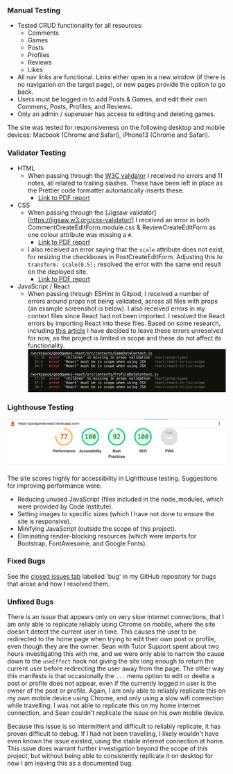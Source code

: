 ### Manual Testing

- Tested CRUD functionality for all resources:
  - Comments
  - Games
  - Posts
  - Profiles
  - Reviews
  - Likes
- All nav links are functional. Links either open in a new window (if there is no navigation on the target page), or new pages provide the option to go back.
- Users must be logged in to add Posts & Games, and edit their own Commens, Posts, Profiles, and Reviews.
- Only an admin / superuser has access to editing and deleting games.

The site was tested for responsiveness on the following desktop and mobile devices: Macbook (Chrome and Safari), iPhone13 (Chrome and Safari).

### Validator Testing

- HTML
  - When passing through the [W3C validator](https://validator.w3.org/) I received no errors and 11 notes, all related to trailing slashes. These have been left in place as the Prettier code formatter automatically inserts these.
    - [Link to PDF report](src/assets/readme/HTMLValidator.pdf)
- CSS
  - When passing through the [Jigsaw validator][https://jigsaw.w3.org/css-validator/] I received an error in both CommentCreateEditForm.module.css & ReviewCreateEditForm as one colour attribute was missing a `#`.
    - [Link to PDF report](src/assets/readme/CSSValidator.pdf)
  - I also received an error saying that the `scale` attribute does not exist, for resizing the checkboxes in PostCreateEditForm. Adjusting this to `transform: scale(0.5);` resolved the error with the same end result on the deployed site.
    - [Link to PDF report](src/assets/readme/CSSValidator2.pdf)
- JavaScript / React
  - When passing through ESHint in Gitpod, I received a number of errors around props not being validated, across all files with props (an example screenshot is below). I also received errors in my context files since React had not been imported. I resolved the React errors by importing React into these files. Based on some research, including [this article](https://forhjy.medium.com/react-solution-for-children-is-missing-in-props-validation-eslint-react-prop-types-2e11bc6043c7) I have decided to leave these errors unresolved for now, as the project is limited in scope and these do not affect its functionality.
    ![Screenshot of ESLint errors](src/assets/readme/ESHintValidator.png)

### Lighthouse Testing

![Screenshot of Lighthouse texting results](src/assets/readme/lighthouse.png)

The site scores highly for accessibility in Lighthouse testing. Suggestions for improving performance were:

- Reducing unused JavaScript (files included in the node_modules, which were provided by Code Institute).
- Setting images to specific sizes (which I have not done to ensure the site is responsive).
- Minifying JavaScript (outside the scope of this project).
- Eliminating render-blocking resources (which were imports for Bootstrap, FontAwesome, and Google Fonts).

### Fixed Bugs

See the [closed issues tab](https://github.com/StephHjar/goodgames-react/issues?q=is%3Aissue+label%3Abug+is%3Aclosed) labelled 'bug' in my GitHub repository for bugs that arose and how I resolved them.

### Unfixed Bugs

There is an issue that appears only on very slow internet connections, that I am only able to replicate reliably using Chrome on mobile, where the site doesn't detect the current user in time. This causes the user to be redirected to the home page when trying to edit their own post or profile, even though they are the owner. Sean with Tutor Support spent about two hours investigating this with me, and we were only able to narrow the cause down to the `useEffect` hook not giving the site long enough to return the current user before redirecting the user away from the page. The other way this manifests is that occasionally the `...` menu option to edit or deelte a post or profile does not appear, even if the currently logged in user is the owner of the post or profile. Again, I am only able to reliably replicate this on my own mobile device using Chrome, and only using a slow wifi connection while travelling; I was not able to replicate this on my home internet connection, and Sean couldn't replicate the issue on his own mobile device.

Because this issue is so intermittent and difficult to reliably replicate, it has proven difficult to debug. If I had not been travelling, I likely wouldn't have even known the issue existed, using the stable internet connection at home. This issue does warrant further investigation beyond the scope of this project, but without being able to consistently replicate it on desktop for now I am leaving this as a documented bug.
